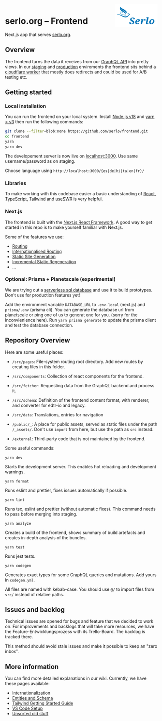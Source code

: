 <img src="https://raw.githubusercontent.com/serlo/frontend/staging/public/_assets/img/serlo-logo-gh.svg" alt="Serlo Logo" title="Serlo" align="right" height="75"/>

# serlo.org – Frontend

Next.js app that serves [serlo.org](https://serlo.org).

## Overview

The frontend turns the data it receives from our [GraphQL API](https://github.com/serlo/api.serlo.org) into pretty views.
In our [staging](https://de.serlo-staging.dev/) and [production](https://serlo.org/) enviroments the frontend sits behind a [cloudflare worker](https://github.com/serlo/serlo.org-cloudflare-worker) that mostly does redirects and could be used for A/B testing etc.

## Getting started

### Local installation

You can run the frontend on your local system. Install [Node.js v18](https://nodejs.org/en/) and [yarn > v3](https://yarnpkg.com/getting-started/install) then run the following commands:

```sh
git clone --filter=blob:none https://github.com/serlo/frontend.git
cd frontend
yarn
yarn dev
```

The developement server is now live on [localhost:3000](http://localhost:3000). Use same username/password as on staging.

Choose language using `http://localhost:3000/{es|de|hi|ta|en|fr}/`

### Libraries

To make working with this codebase easier a basic understanding of [React](https://beta.reactjs.org/), [TypeScript](https://www.typescriptlang.org/), [Tailwind](https://tailwindcss.com/) and [useSWR](https://swr.vercel.app/) is very helpful.

### Next.js

The frontend is built with the [Next.js React Framework](https://nextjs.org/). A good way to get started in this repo is to make yourself familiar with Next.js.

Some of the features we use:

- [Routing](https://nextjs.org/docs/routing/introduction)
- [Internationalised Routing](https://nextjs.org/docs/advanced-features/i18n-routing)
- [Static Site Generation](https://nextjs.org/docs/basic-features/data-fetching/get-static-props)
- [Incremental Static Regeneration](https://nextjs.org/docs/basic-features/data-fetching/incremental-static-regeneration)
- …

### Optional: Prisma + Planetscale (experimental)

We are trying out a [serverless sql database](https://app.planetscale.com/serlo/serlo_planetscale) and use it to build prototypes. Don't use for production features yet!

Add the environment variable `DATABASE_URL` to `.env.local` (next.js) and `prisma/.env` (prisma cli). You can generate the database url from planetscale or ping one of us to generat one for you. (sorry for the inconvienience here). Run `yarn prisma generate` to update the prisma client and test the database connection.

## Repository Overview

Here are some useful places:

- `/src/pages`: File-system routing root directory. Add new routes by creating files in this folder.

- `/src/components`: Collection of react components for the frontend.

- `/src/fetcher`: Requesting data from the GraphQL backend and process it.

- `/src/schema`: Definition of the frontend content format, with renderer, and converter for edtr-io and legacy.

- `/src/data`: Translations, entries for navigation

- `/public/_`: A place for public assets, served as static files under the path `/_assets/`. Don't use `import` from here, but use the path as `src` instead.

- `/external`: Third-party code that is not maintained by the frontend.

Some useful commands:

```
yarn dev
```

Starts the development server. This enables hot reloading and development warnings.

```
yarn format
```

Runs eslint and prettier, fixes issues automatically if possible.

```
yarn lint
```

Runs tsc, eslint and prettier (without automatic fixes). This command needs to pass before merging into staging.

```
yarn analyze
```

Creates a build of the frontend, shows summary of build artefacts and creates in-depth analysis of the bundles.

```
yarn test
```

Runs jest tests.

```
yarn codegen
```

Generates exact types for some GraphQL queries and mutations. Add yours in `codegen.yml`.

All files are named with kebab-case. You should use `@/` to import files from `src/` instead of relative paths.

## Issues and backlog

Technical issues are opened for bugs and feature that we decided to work on. For improvements and backlogs that will take more resources, we have the Feature-Entwicklungsprozess with its Trello-Board. The backlog is tracked there.

This method should avoid stale issues and make it possible to keep an "zero inbox".

## More information

You can find more detailed explanations in our wiki. Currently, we have these pages available:

- [Internationalization](https://github.com/serlo/frontend/wiki/Internationalization)
- [Entities and Schema](https://github.com/serlo/frontend/wiki/Schema)
- [Tailwind Getting Started Guide](https://github.com/serlo/frontend/wiki/Tailwind-Getting-Started-Guide)
- [VS Code Setup](https://github.com/serlo/frontend/wiki/VS-Code)
- [Unsorted old stuff](https://github.com/serlo/frontend/wiki/Archive)
